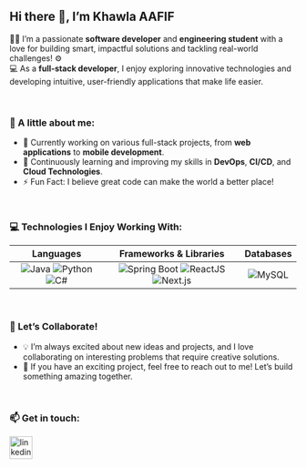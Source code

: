 ## Hi there 👋, I’m **Khawla AAFIF**

👩‍💻 I’m a passionate **software developer** and **engineering student** with a love for building smart, impactful solutions and tackling real-world challenges! ⚙️  
💻 As a **full-stack developer**, I enjoy exploring innovative technologies and developing intuitive, user-friendly applications that make life easier.

&nbsp;

### 🌟 A little about me:
- 🔭 Currently working on various full-stack projects, from **web applications** to **mobile development**.
- 🌱 Continuously learning and improving my skills in **DevOps**, **CI/CD**, and **Cloud Technologies**.
- ⚡️ Fun Fact: I believe great code can make the world a better place!  

&nbsp;

### 💻 Technologies I Enjoy Working With:

| **Languages** | **Frameworks & Libraries** | **Databases** |
|:-------------:|:--------------------------:|:-------------:|
| ![Java](https://img.shields.io/badge/Java-007396?style=flat&logo=java&logoColor=white) ![Python](https://img.shields.io/badge/Python-3776AB?style=flat&logo=python&logoColor=white) ![C#](https://img.shields.io/badge/C%23-239120?style=flat&logo=csharp&logoColor=white) | ![Spring Boot](https://img.shields.io/badge/Spring%20Boot-6DB33F?style=flat&logo=springboot&logoColor=white) ![ReactJS](https://img.shields.io/badge/React-61DAFB?style=flat&logo=react&logoColor=black) ![Next.js](https://img.shields.io/badge/Next.js-000000?style=flat&logo=nextdotjs&logoColor=white) | ![MySQL](https://img.shields.io/badge/MySQL-4479A1?style=flat&logo=mysql&logoColor=white) |

&nbsp;

### 🚀 Let’s Collaborate!
- 💡 I’m always excited about new ideas and projects, and I love collaborating on interesting problems that require creative solutions.
- 🤝 If you have an exciting project, feel free to reach out to me! Let’s build something amazing together.

&nbsp;

### 📫 Get in touch:
[<img src='https://cdn.jsdelivr.net/npm/simple-icons@3.0.1/icons/linkedin.svg' alt='linkedin' height='40'>](https://www.linkedin.com/in/khawla-aafif/)

&nbsp;

